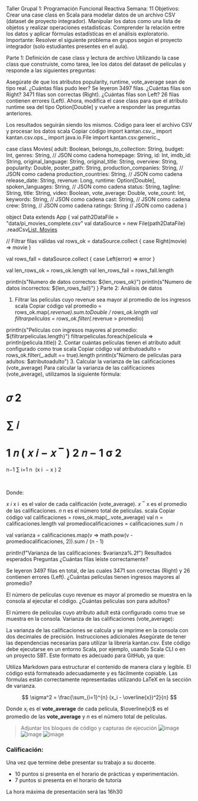 Taller Grupal 1: Programación Funcional Reactiva
Semana: 11
Objetivos:
Crear una case class en Scala para modelar datos de un archivo CSV (dataset de proyecto integrador).
Manipular los datos como una lista de objetos y realizar operaciones estadísticas.
Comprender la relación entre los datos y aplicar fórmulas estadísticas en el análisis exploratorio.
Importante: Resolver el siguiente problema en grupos según el proyecto integrador (solo estudiantes presentes en el aula).

Parte 1: Definición de case class y lectura de archivo
Utilizando la case class que construiste, como tarea, lee los datos del dataset de películas y responde a las siguientes preguntas:

Asegúrate de que los atributos popularity, runtime, vote_average sean de tipo real.
¿Cuántas filas pudo leer?
Se leyeron 3497 filas.
¿Cuántas filas son Right?
3471 filas son correctas (Right).
¿Cuántas filas son Left?
26 filas contienen errores (Left).
Ahora, modifica el case class para que el atributo runtime sea del tipo Option[Double] y vuelve a responder las preguntas anteriores.

Los resultados seguirán siendo los mismos.
Código para leer el archivo CSV y procesar los datos
scala
Copiar código
import kantan.csv._
import kantan.csv.ops._
import java.io.File
import kantan.csv.generic._

case class Movies(
  adult: Boolean,
  belongs_to_collection: String,
  budget: Int,
  genres: String, // JSON como cadena
  homepage: String,
  id: Int,
  imdb_id: String,
  original_language: String,
  original_title: String,
  overview: String,
  popularity: Double,
  poster_path: String,
  production_companies: String, // JSON como cadena
  production_countries: String, // JSON como cadena
  release_date: String,
  revenue: Long,
  runtime: Option[Double],
  spoken_languages: String, // JSON como cadena
  status: String,
  tagline: String,
  title: String,
  video: Boolean,
  vote_average: Double,
  vote_count: Int,
  keywords: String, // JSON como cadena
  cast: String, // JSON como cadena
  crew: String, // JSON como cadena
  ratings: String // JSON como cadena
)

object Data extends App {
  val path2DataFile = "data/pi_movies_complete.csv"
  val dataSource = new File(path2DataFile)
    .readCsv[List, Movies](rfc.withHeader.withCellSeparator(';'))

  // Filtrar filas válidas
  val rows_ok = dataSource.collect {
    case Right(movie) => movie
  }

  val rows_fall = dataSource.collect {
    case Left(error) => error
  }

  val len_rows_ok = rows_ok.length
  val len_rows_fail = rows_fall.length

  println(s"Numero de datos correctos: ${len_rows_ok}")
  println(s"Numero de datos incorrectos: ${len_rows_fail}")
}
Parte 2: Análisis de datos
1. Filtrar las películas cuyo revenue sea mayor al promedio de los ingresos
scala
Copiar código
val promedio = rows_ok.map(_.revenue).sum.toDouble / rows_ok.length
val filtrarpeliculas = rows_ok.filter(_.revenue > promedio)

println(s"Películas con ingresos mayores al promedio: ${filtrarpeliculas.length}")
filtrarpeliculas.foreach(pelicula => println(pelicula.title))
2. Contar cuántas películas tienen el atributo adult configurado como true
scala
Copiar código
val atributoadulto = rows_ok.filter(_.adult == true).length
println(s"Número de películas para adultos: $atributoadulto")
3. Calcular la varianza de las calificaciones (vote_average)
Para calcular la varianza de las calificaciones (vote_average), utilizamos la siguiente fórmula:

𝜎
2
=
∑
𝑖
=
1
𝑛
(
𝑥
𝑖
−
𝑥
‾
)
2
𝑛
−
1
σ 
2
 = 
n−1
∑ 
i=1
n
​
 (x 
i
​
 − 
x
 ) 
2
 
​
 
Donde:

𝑥
𝑖
x 
i
​
  es el valor de cada calificación (vote_average).
𝑥
‾
x
  es el promedio de las calificaciones.
𝑛
n es el número total de películas.
scala
Copiar código
val calificaciones = rows_ok.map(_.vote_average)
val n = calificaciones.length
val promediocalificaciones = calificaciones.sum / n

val varianza = calificaciones.map(v => math.pow(v - promediocalificaciones, 2)).sum / (n - 1)

println(f"Varianza de las calificaciones: $varianza%.2f")
Resultados esperados
Preguntas
¿Cuántas filas leíste correctamente?

Se leyeron 3497 filas en total, de las cuales 3471 son correctas (Right) y 26 contienen errores (Left).
¿Cuántas películas tienen ingresos mayores al promedio?

El número de películas cuyo revenue es mayor al promedio se muestra en la consola al ejecutar el código.
¿Cuántas películas son para adultos?

El número de películas cuyo atributo adult está configurado como true se muestra en la consola.
Varianza de las calificaciones (vote_average):

La varianza de las calificaciones se calcula y se imprime en la consola con dos decimales de precisión.
Instrucciones adicionales
Asegúrate de tener las dependencias necesarias para utilizar la librería kantan.csv.
Este código debe ejecutarse en un entorno Scala, por ejemplo, usando Scala CLI o en un proyecto SBT.
Este formato es adecuado para GitHub, ya que:

Utiliza Markdown para estructurar el contenido de manera clara y legible.
El código está formateado adecuadamente y es fácilmente copiable.
Las fórmulas están correctamente representadas utilizando LaTeX en la sección de varianza.

  $$
  \sigma^2 = \frac{\sum_{i=1}^{n} (x_i - \overline{x})^2}{n}
  $$

  Donde $x_i$ es el **vote_average** de cada película, $\overline{x}$ es el promedio de las **vote_average** y $n$ es el número total de películas.

> Adjuntar los bloques de código y capturas de ejecución
> ![image](https://github.com/user-attachments/assets/1442836e-1881-47ac-9a33-963e40b8e2b4)
> ![image](https://github.com/user-attachments/assets/3131c094-c7eb-44c8-bc06-5bbf82cb863d)
> ![image](https://github.com/user-attachments/assets/131da0a1-ec6d-43c5-85e2-f297ae44ae16)




### Calificación:

Una vez que termine debe presentar su trabajo a su docente.

- 10 puntos si presenta en el horario de prácticas y experimentación.
- 7 puntos si presenta en el horario de tutoría

La hora máxima de presentación será las 16h30
